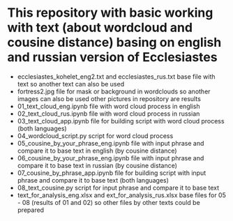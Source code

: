 # This repository with basic working with text (about wordcloud and cousine distance) basing on english and russian version of Ecclesiastes
- ecclesiastes_kohelet_eng2.txt and ecclesiastes_rus.txt base file with text so another text can also be used
- fortress2.jpg file for mask or background in wordclouds so another images can also be used other pictures in repository are results
- 01_text_cloud_eng.ipynb file with word cloud process in english
- 02_text_cloud_rus.ipynb file with word cloud process in russian
- 03_text_cloud_app.ipynb file for building script with word cloud process (both languages)
- 04_wordcloud_script.py script for word cloud process
- 05_cousine_by_your_phrase_eng.ipynb file with input phrase and compare it to base text in english (by cousine distance)
- 06_cousine_by_your_phrase_eng.ipynb file with input phrase and compare it to base text in russian (by cousine distance)
- 07_cousine_by_phrase_app.ipynb file for building script with input phrase and compare it to base text (both languages)
- 08_text_cousine.py script for input phrase and compare it to base text
- text_for_analysis_eng.xlsx and ext_for_analysis_rus.xlsx base files for 05 - 08  (results of 01 and 02) so other files by other texts could be prepared
